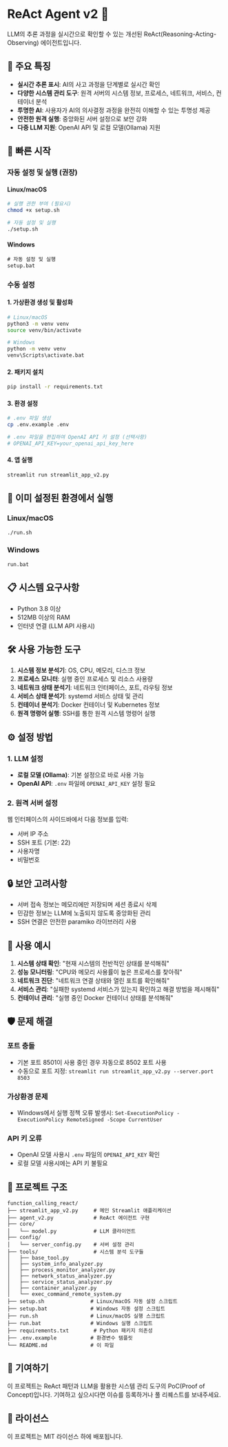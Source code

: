 # ReAct Agent v2 🤖

LLM의 추론 과정을 실시간으로 확인할 수 있는 개선된 ReAct(Reasoning-Acting-Observing) 에이전트입니다.

## 🌟 주요 특징

- **실시간 추론 표시**: AI의 사고 과정을 단계별로 실시간 확인
- **다양한 시스템 관리 도구**: 원격 서버의 시스템 정보, 프로세스, 네트워크, 서비스, 컨테이너 분석
- **투명한 AI**: 사용자가 AI의 의사결정 과정을 완전히 이해할 수 있는 투명성 제공
- **안전한 원격 실행**: 중앙화된 서버 설정으로 보안 강화
- **다중 LLM 지원**: OpenAI API 및 로컬 모델(Ollama) 지원

## 🚀 빠른 시작

### 자동 설정 및 실행 (권장)

#### Linux/macOS
```bash
# 실행 권한 부여 (필요시)
chmod +x setup.sh

# 자동 설정 및 실행
./setup.sh
```

#### Windows
```cmd
# 자동 설정 및 실행
setup.bat
```

### 수동 설정

#### 1. 가상환경 생성 및 활성화
```bash
# Linux/macOS
python3 -m venv venv
source venv/bin/activate

# Windows
python -m venv venv
venv\Scripts\activate.bat
```

#### 2. 패키지 설치
```bash
pip install -r requirements.txt
```

#### 3. 환경 설정
```bash
# .env 파일 생성
cp .env.example .env

# .env 파일을 편집하여 OpenAI API 키 설정 (선택사항)
# OPENAI_API_KEY=your_openai_api_key_here
```

#### 4. 앱 실행
```bash
streamlit run streamlit_app_v2.py
```

## 🔧 이미 설정된 환경에서 실행

### Linux/macOS
```bash
./run.sh
```

### Windows
```cmd
run.bat
```

## 📋 시스템 요구사항

- Python 3.8 이상
- 512MB 이상의 RAM
- 인터넷 연결 (LLM API 사용시)

## 🛠️ 사용 가능한 도구

1. **시스템 정보 분석기**: OS, CPU, 메모리, 디스크 정보
2. **프로세스 모니터**: 실행 중인 프로세스 및 리소스 사용량
3. **네트워크 상태 분석기**: 네트워크 인터페이스, 포트, 라우팅 정보
4. **서비스 상태 분석기**: systemd 서비스 상태 및 관리
5. **컨테이너 분석기**: Docker 컨테이너 및 Kubernetes 정보
6. **원격 명령어 실행**: SSH를 통한 원격 시스템 명령어 실행

## ⚙️ 설정 방법

### 1. LLM 설정
- **로컬 모델 (Ollama)**: 기본 설정으로 바로 사용 가능
- **OpenAI API**: `.env` 파일에 `OPENAI_API_KEY` 설정 필요

### 2. 원격 서버 설정
웹 인터페이스의 사이드바에서 다음 정보를 입력:
- 서버 IP 주소
- SSH 포트 (기본: 22)
- 사용자명
- 비밀번호

## 🔒 보안 고려사항

- 서버 접속 정보는 메모리에만 저장되며 세션 종료시 삭제
- 민감한 정보는 LLM에 노출되지 않도록 중앙화된 관리
- SSH 연결은 안전한 paramiko 라이브러리 사용

## 🎯 사용 예시

1. **시스템 상태 확인**: "현재 시스템의 전반적인 상태를 분석해줘"
2. **성능 모니터링**: "CPU와 메모리 사용률이 높은 프로세스를 찾아줘"
3. **네트워크 진단**: "네트워크 연결 상태와 열린 포트를 확인해줘"
4. **서비스 관리**: "실패한 systemd 서비스가 있는지 확인하고 해결 방법을 제시해줘"
5. **컨테이너 관리**: "실행 중인 Docker 컨테이너 상태를 분석해줘"

## 🛡️ 문제 해결

### 포트 충돌
- 기본 포트 8501이 사용 중인 경우 자동으로 8502 포트 사용
- 수동으로 포트 지정: `streamlit run streamlit_app_v2.py --server.port 8503`

### 가상환경 문제
- Windows에서 실행 정책 오류 발생시: `Set-ExecutionPolicy -ExecutionPolicy RemoteSigned -Scope CurrentUser`

### API 키 오류
- OpenAI 모델 사용시 `.env` 파일의 `OPENAI_API_KEY` 확인
- 로컬 모델 사용시에는 API 키 불필요

## 📁 프로젝트 구조

```
function_calling_react/
├── streamlit_app_v2.py     # 메인 Streamlit 애플리케이션
├── agent_v2.py             # ReAct 에이전트 구현
├── core/
│   └── model.py            # LLM 클라이언트
├── config/
│   └── server_config.py    # 서버 설정 관리
├── tools/                  # 시스템 분석 도구들
│   ├── base_tool.py
│   ├── system_info_analyzer.py
│   ├── process_monitor_analyzer.py
│   ├── network_status_analyzer.py
│   ├── service_status_analyzer.py
│   ├── container_analyzer.py
│   └── exec_command_remote_system.py
├── setup.sh               # Linux/macOS 자동 설정 스크립트
├── setup.bat              # Windows 자동 설정 스크립트
├── run.sh                 # Linux/macOS 실행 스크립트
├── run.bat                # Windows 실행 스크립트
├── requirements.txt        # Python 패키지 의존성
├── .env.example           # 환경변수 템플릿
└── README.md              # 이 파일
```

## 🤝 기여하기

이 프로젝트는 ReAct 패턴과 LLM을 활용한 시스템 관리 도구의 PoC(Proof of Concept)입니다. 
기여하고 싶으시다면 이슈를 등록하거나 풀 리퀘스트를 보내주세요.

## 📄 라이선스

이 프로젝트는 MIT 라이선스 하에 배포됩니다.